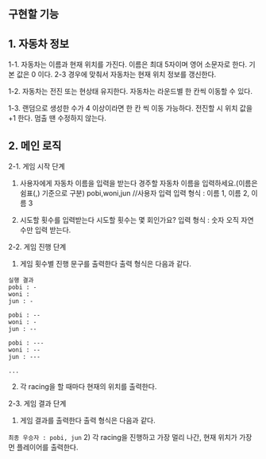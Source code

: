 구현할 기능
---
## 1. 자동차 정보

   1-1. 자동차는 이름과 현재 위치를 가진다.
   이름은 최대 5자이며 영어 소문자로 한다.
   기본 값은 0 이다. 2-3 경우에 맞춰서 자동차는 현재 위치 정보를 갱신한다.

   1-2. 자동차는 전진 또는 현상태 유지한다.
   자동차는 라운드별 한 칸씩 이동할 수 있다.

   1-3. 랜덤으로 생성한 수가 4 이상이라면 한 칸 씩 이동 가능하다.
   전진할 시 위치 값을 +1 한다.
   멈출 땐 수정하지 않는다.

## 2. 메인 로직
   2-1. 게임 시작 단계

1) 사용자에게 자동차 이름을 입력을 받는다
   경주할 자동차 이름을 입력하세요.(이름은 쉼표(,) 기준으로 구분)
   pobi,woni,jun //사용자 입력
   입력 형식 : 이름 1, 이름 2, 이름 3


2) 시도할 횟수를 입력받는다
   시도할 횟수는 몇 회인가요?
   입력 형식 : 숫자
   오직 자연수만 입력 받는다.

2-2. 게임 진행 단계
1) 게임 횟수별 진행 문구를 출력한다
   출력 형식은 다음과 같다.

```
실행 결과
pobi : -
woni :
jun : -

pobi : --
woni : -
jun : --

pobi : ---
woni : --
jun : ---

...
```

2) 각 racing을 할 때마다 현재의 위치를 출력한다.

2-3. 게임 결과 단계
1) 게임 결과를 출력한다
   출력 형식은 다음과 같다.

```최종 우승자 : pobi, jun```
2) 각 racing을 진행하고 가장 멀리 나간, 현재 위치가 가장 먼 플레이어를 출력한다.
